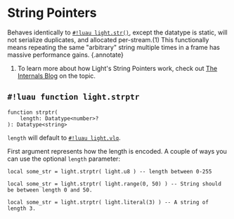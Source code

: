 # String Pointers

Behaves identically to [`#!luau light.str()`](./str.md), except the datatype is static, will not serialize duplicates,
and allocated per-stream.(1) This functionally means repeating the same "arbitrary" string multiple times in a frame has
massive performance gains.
{.annotate}

1. To learn more about how Light's String Pointers work, check out
   [The Internals Blog](../../../../blog/internals/string_pointers.md) on the topic.

## `#!luau function light.strptr`

```luau title='<span class="md-tag md-tag-icon md-tag--client">Client</span> <span class="md-tag md-tag-icon md-tag--server">Server</span> <span class="md-tag md-tag-icon md-tag--shared">Shared</span> <span class="md-tag md-tag-icon md-tag--sync">Synchronous</span>'
function strptr(
    length: Datatype<number>?
): Datatype<string>
```

`length` will default to [`#!luau light.vlq`](../numbers/uints.md).

First argument represents how the length is encoded. A couple of ways you can use the optional `length` parameter:

```luau
local some_str = light.strptr( light.u8 ) -- length between 0-255
```

```luau
local some_str = light.strptr( light.range(0, 50) ) -- String should be between length 0 and 50.
```

```luau
local some_str = light.strptr( light.literal(3) ) -- A string of length 3.
```
